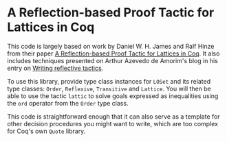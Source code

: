 # A Reflection-based Proof Tactic for Lattices in Coq

This code is largely based on work by Daniel W. H. James and Ralf Hinze from
their
paper
[A Reflection-based Proof Tactic for Lattices in Coq](http://www.cs.ox.ac.uk/ralf.hinze/publications/TFP09.pdf).
It also includes techniques presented on Arthur Azevedo de Amorim's blog in
his entry
on
[Writing reflective tactics](http://poleiro.info/posts/2015-04-13-writing-reflective-tactics.html).

To use this library, provide type class instances for `LOSet` and its related
type classes: `Order`, `Reflexive`, `Transitive` and `Lattice`. You will then
be able to use the tactic `lattic` to solve goals expressed as inequalities
using the `ord` operator from the `Order` type class.

This code is straightforward enough that it can also serve as a template for
other decision procedures you might want to write, which are too complex for
Coq's own `Quote` library.
